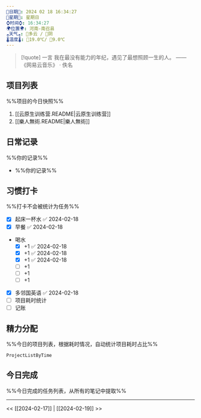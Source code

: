 ```yaml
---
🌻日期🌻: 2024 02 18 16:34:27
🌙星期🌙: 星期日
⌚️时间⌚️: 16:34:27
🌍位置🌍: 河南-南召县
☁️天气☁️: 🌅多云 / 🌃阴
🌡️温度🌡️: 🌅19.0℃/ 🌃9.0℃
---
```

>[!quote] 一言
 我在最没有能力的年纪，遇见了最想照顾一生的人。  —— 《网易云音乐》 · 佚名
## 项目列表
%%项目的今日快照%%
1. [[云原生训练营.README|云原生训练营]]
2. [[樂人無術.README|樂人無術]]
## 日常记录
%%你的记录%%
- %%你的记录%%
## 习惯打卡
%%打卡不会被统计为任务%%
- [x] 起床一杯水 ✅ 2024-02-18
- [x] 早餐 ✅ 2024-02-18
- 喝水
	- [x] +1 ✅ 2024-02-18
	- [x] +1 ✅ 2024-02-18
	- [x] +1 ✅ 2024-02-18
	- [ ] +1
	- [ ] +1
	- [ ] +1
- [x] 多邻国英语 ✅ 2024-02-18
- [ ] 项目耗时统计
- [ ] 记账 
## 精力分配
%%今日的项目列表，根据耗时情况，自动统计项目耗时占比%%
```PeriodicPARA
ProjectListByTime
```
## 今日完成
%%今日完成的任务列表，从所有的笔记中提取%%


---
<< [[2024-02-17]] | [[2024-02-19]] >>